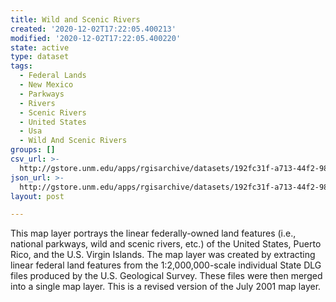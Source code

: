 ```yaml
---
title: Wild and Scenic Rivers
created: '2020-12-02T17:22:05.400213'
modified: '2020-12-02T17:22:05.400220'
state: active
type: dataset
tags:
  - Federal Lands
  - New Mexico
  - Parkways
  - Rivers
  - Scenic Rivers
  - United States
  - Usa
  - Wild And Scenic Rivers
groups: []
csv_url: >-
  http://gstore.unm.edu/apps/rgisarchive/datasets/192fc31f-a713-44f2-98af-a1c8997f3e72/fedlanl020_nm.derived.csv
json_url: >-
  http://gstore.unm.edu/apps/rgisarchive/datasets/192fc31f-a713-44f2-98af-a1c8997f3e72/fedlanl020_nm.derived.json
layout: post

---
```

This map layer portrays the linear federally-owned land features (i.e., national parkways, wild and scenic rivers, etc.) of the United States, Puerto Rico, and the U.S. Virgin Islands. The map layer was created by extracting linear federal land features from the 1:2,000,000-scale individual State DLG files produced by the U.S. Geological Survey. These files were then merged into a single map layer. This is a revised version of the July 2001 map layer.
